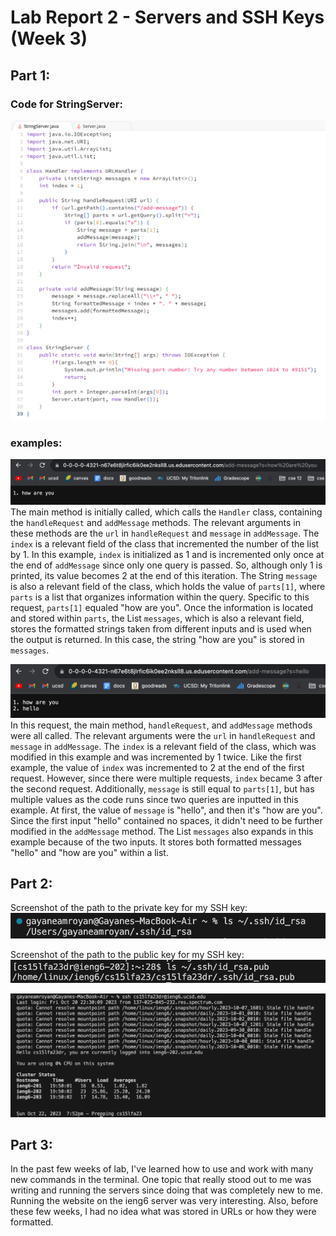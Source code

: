 # Lab Report 2 - Servers and SSH Keys (Week 3)
## Part 1:
### Code for StringServer:
![Image](lab2-code.png)

### examples:
![Image](lab2-ex1.png)
The main method is initially called, which calls the ```Handler``` class, containing the ```handleRequest``` and ```addMessage``` methods. The relevant arguments in these methods are the ```url``` in ```handleRequest``` and ```message``` in ```addMessage```. The ```index``` is a relevant field of the class that incremented the number of the list by 1. In this example, ```index``` is initialized as 1 and is incremented only once at the end of ```addMessage``` since only one query is passed. So, although only 1 is printed, its value becomes 2 at the end of this iteration. The String ```message``` is also a relevant field of the class, which holds the value of ```parts[1]```, where ```parts``` is a list that organizes information within the query. Specific to this request, ```parts[1]``` equaled "how are you". Once the information is located and stored within ```parts```, the List ```messages```, which is also a relevant field, stores the formatted strings taken from different inputs and is used when the output is returned. In this case, the string "how are you" is stored in ```messages```.

![Image](lab2-ex2.png)
In this request, the main method, ```handleRequest```, and ```addMessage``` methods were all called. The relevant arguments were the ```url``` in ```handleRequest``` and ```message``` in ```addMessage```. The ```index``` is a relevant field of the class, which was modified in this example and was incremented by 1 twice. Like the first example, the value of ```index``` was incremented to 2 at the end of the first request. However, since there were multiple requests, ```index``` became 3 after the second request. Additionally, ```message``` is still equal to ```parts[1]```, but has multiple values as the code runs since two queries are inputted in this example. At first, the value of ```message``` is "hello", and then it's "how are you". Since the first input "hello" contained no spaces, it didn't need to be further modified in the ```addMessage``` method. The List ```messages``` also expands in this example because of the two inputs. It stores both formatted messages "hello" and "how are you" within a list.

## Part 2:
Screenshot of the path to the private key for my SSH key:
![Image](privateKeySSH.png)

Screenshot of the path to the public key for my SSH key:
![Image](publicKeySSH.png)

![Image](labreport2-2.2.png)

## Part 3:
In the past few weeks of lab, I've learned how to use and work with many new commands in the terminal. One topic that really stood out to me was writing and running the servers since doing that was completely new to me. Running the website on the ieng6 server was very interesting. Also, before these few weeks, I had no idea what was stored in URLs or how they were formatted. 
